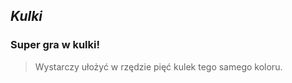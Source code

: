 *Kulki* 
----------
### Super gra w kulki!
> Wystarczy ułożyć w rzędzie pięć kulek tego samego koloru.
